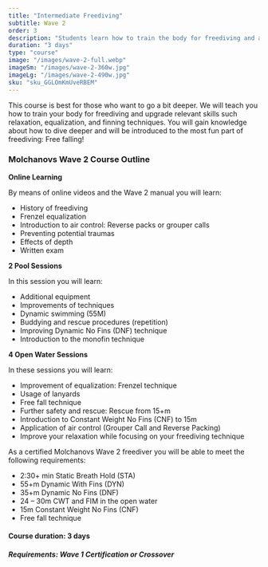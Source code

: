 ```yaml
---
title: "Intermediate Freediving"
subtitle: Wave 2
order: 3
description: "Students learn how to train the body for freediving and all the skills and knowledge needed to dive comfortably up to 24-30 meters, as well as hold your breath beyond two and a half minutes. Topics include breathe-up modifications, improvement of Frenzel equalization, introduction to the dolphin kick and much more."
duration: "3 days"
type: "course"
image: "/images/wave-2-full.webp"
imageSm: "/images/wave-2-360w.jpg"
imageLg: "/images/wave-2-490w.jpg"
sku: "sku_GGLOmKmUveRBEM"
---
```


This course is best for those who want to go a bit deeper. We will teach you how to train your body for freediving and upgrade relevant skills such relaxation, equalization, and finning techniques. You will gain knowledge about how to dive deeper and will be introduced to the most fun part of freediving: Free falling!

### Molchanovs Wave 2 Course Outline

**Online Learning**

By means of online videos and the Wave 2 manual you will learn:

- History of freediving
- Frenzel equalization
- Introduction to air control: Reverse packs or grouper calls
- Preventing potential traumas
- Effects of depth
- Written exam

**2 Pool Sessions**

In this session you will learn:

- Additional equipment
- Improvements of techniques
- Dynamic swimming (55M)
- Buddying and rescue procedures (repetition)
- Improving Dynamic No Fins (DNF) technique
- Introduction to the monofin technique

**4 Open Water Sessions**

In these sessions you will learn:

- Improvement of equalization: Frenzel technique
- Usage of lanyards
- Free fall technique
- Further safety and rescue: Rescue from 15+m
- Introduction to Constant Weight No Fins (CNF) to 15m
- Application of air control (Grouper Call and Reverse Packing)
- Improve your relaxation while focusing on your freediving technique

As a certified Molchanovs Wave 2 freediver you will be able to meet the following requirements:

- 2:30+ min Static Breath Hold (STA)
- 55+m Dynamic With Fins (DYN)
- 35+m Dynamic No Fins (DNF)
- 24 – 30m CWT and FIM in the open water
- 15m Constant Weight No Fins (CNF)
- Free fall technique



#### Course duration: 3 days

##### ***Requirements***: Wave 1 Certification or Crossover
